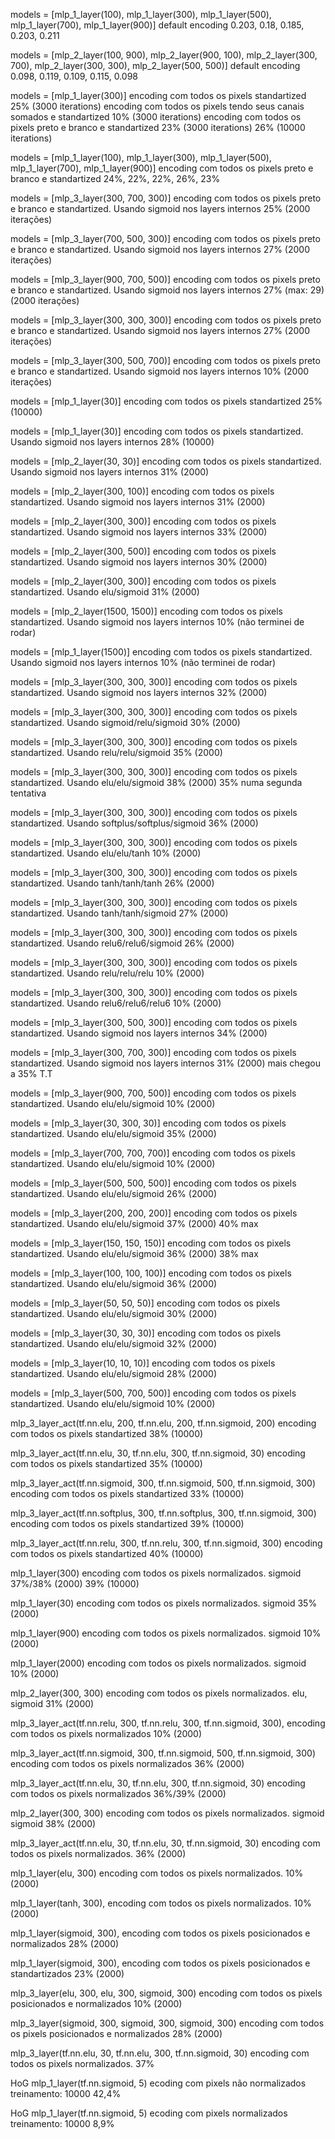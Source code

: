 models = [mlp_1_layer(100), mlp_1_layer(300), mlp_1_layer(500), mlp_1_layer(700), mlp_1_layer(900)]
default encoding
0.203, 0.18, 0.185, 0.203, 0.211

models = [mlp_2_layer(100, 900), mlp_2_layer(900, 100), mlp_2_layer(300, 700), mlp_2_layer(300, 300), mlp_2_layer(500, 500)]
default encoding
0.098, 0.119, 0.109, 0.115, 0.098

models = [mlp_1_layer(300)]
encoding com todos os pixels standartized
25% (3000 iterations)
encoding com todos os pixels tendo seus canais somados e standartized
10% (3000 iterations)
encoding com todos os pixels preto e branco e standartized
23% (3000 iterations)
26% (10000 iterations)

models = [mlp_1_layer(100), mlp_1_layer(300), mlp_1_layer(500), mlp_1_layer(700), mlp_1_layer(900)]
encoding com todos os pixels preto e branco e standartized
24%, 22%, 22%, 26%, 23%

models = [mlp_3_layer(300, 700, 300)]
encoding com todos os pixels preto e branco e standartized. Usando sigmoid nos layers internos
25% (2000 iterações)

models = [mlp_3_layer(700, 500, 300)]
encoding com todos os pixels preto e branco e standartized. Usando sigmoid nos layers internos
27% (2000 iterações)

models = [mlp_3_layer(900, 700, 500)]
encoding com todos os pixels preto e branco e standartized. Usando sigmoid nos layers internos
27% (max: 29) (2000 iterações)

models = [mlp_3_layer(300, 300, 300)]
encoding com todos os pixels preto e branco e standartized. Usando sigmoid nos layers internos
27% (2000 iterações)

models = [mlp_3_layer(300, 500, 700)]
encoding com todos os pixels preto e branco e standartized. Usando sigmoid nos layers internos
10% (2000 iterações)

models = [mlp_1_layer(30)]
encoding com todos os pixels standartized
25% (10000)

models = [mlp_1_layer(30)]
encoding com todos os pixels standartized. Usando sigmoid nos layers internos
28% (10000)

models = [mlp_2_layer(30, 30)]
encoding com todos os pixels standartized. Usando sigmoid nos layers internos
31% (2000)

models = [mlp_2_layer(300, 100)]
encoding com todos os pixels standartized. Usando sigmoid nos layers internos
31% (2000)

models = [mlp_2_layer(300, 300)]
encoding com todos os pixels standartized. Usando sigmoid nos layers internos
33% (2000)

models = [mlp_2_layer(300, 500)]
encoding com todos os pixels standartized. Usando sigmoid nos layers internos
30% (2000)

models = [mlp_2_layer(300, 300)]
encoding com todos os pixels standartized. Usando elu/sigmoid
31% (2000)

models = [mlp_2_layer(1500, 1500)]
encoding com todos os pixels standartized. Usando sigmoid nos layers internos
10% (não terminei de rodar)

models = [mlp_1_layer(1500)]
encoding com todos os pixels standartized. Usando sigmoid nos layers internos
10% (não terminei de rodar)

models = [mlp_3_layer(300, 300, 300)]
encoding com todos os pixels standartized. Usando sigmoid nos layers internos
32% (2000)

models = [mlp_3_layer(300, 300, 300)]
encoding com todos os pixels standartized. Usando sigmoid/relu/sigmoid
30% (2000)

models = [mlp_3_layer(300, 300, 300)]
encoding com todos os pixels standartized. Usando relu/relu/sigmoid
35% (2000)

models = [mlp_3_layer(300, 300, 300)]
encoding com todos os pixels standartized. Usando elu/elu/sigmoid
38% (2000) 35% numa segunda tentativa

models = [mlp_3_layer(300, 300, 300)]
encoding com todos os pixels standartized. Usando softplus/softplus/sigmoid
36% (2000)

models = [mlp_3_layer(300, 300, 300)]
encoding com todos os pixels standartized. Usando elu/elu/tanh
10% (2000)

models = [mlp_3_layer(300, 300, 300)]
encoding com todos os pixels standartized. Usando tanh/tanh/tanh
26% (2000)

models = [mlp_3_layer(300, 300, 300)]
encoding com todos os pixels standartized. Usando tanh/tanh/sigmoid
27% (2000)

models = [mlp_3_layer(300, 300, 300)]
encoding com todos os pixels standartized. Usando relu6/relu6/sigmoid
26% (2000)

models = [mlp_3_layer(300, 300, 300)]
encoding com todos os pixels standartized. Usando relu/relu/relu
10% (2000)

models = [mlp_3_layer(300, 300, 300)]
encoding com todos os pixels standartized. Usando relu6/relu6/relu6
10% (2000)

models = [mlp_3_layer(300, 500, 300)]
encoding com todos os pixels standartized. Usando sigmoid nos layers internos
34% (2000)

models = [mlp_3_layer(300, 700, 300)]
encoding com todos os pixels standartized. Usando sigmoid nos layers internos
31% (2000) mais chegou a 35% T.T

models = [mlp_3_layer(900, 700, 500)]
encoding com todos os pixels standartized. Usando elu/elu/sigmoid
10% (2000)

models = [mlp_3_layer(30, 300, 30)]
encoding com todos os pixels standartized. Usando elu/elu/sigmoid
35% (2000)

models = [mlp_3_layer(700, 700, 700)]
encoding com todos os pixels standartized. Usando elu/elu/sigmoid
10% (2000)

models = [mlp_3_layer(500, 500, 500)]
encoding com todos os pixels standartized. Usando elu/elu/sigmoid
26% (2000)

models = [mlp_3_layer(200, 200, 200)]
encoding com todos os pixels standartized. Usando elu/elu/sigmoid
37% (2000) 40% max

models = [mlp_3_layer(150, 150, 150)]
encoding com todos os pixels standartized. Usando elu/elu/sigmoid
36% (2000) 38% max

models = [mlp_3_layer(100, 100, 100)]
encoding com todos os pixels standartized. Usando elu/elu/sigmoid
36% (2000)

models = [mlp_3_layer(50, 50, 50)]
encoding com todos os pixels standartized. Usando elu/elu/sigmoid
30% (2000)

models = [mlp_3_layer(30, 30, 30)]
encoding com todos os pixels standartized. Usando elu/elu/sigmoid
32% (2000)

models = [mlp_3_layer(10, 10, 10)]
encoding com todos os pixels standartized. Usando elu/elu/sigmoid
28% (2000)

models = [mlp_3_layer(500, 700, 500)]
encoding com todos os pixels standartized. Usando elu/elu/sigmoid
10% (2000)


mlp_3_layer_act(tf.nn.elu, 200, tf.nn.elu, 200, tf.nn.sigmoid, 200)
encoding com todos os pixels standartized
38% (10000)

mlp_3_layer_act(tf.nn.elu, 30, tf.nn.elu, 300, tf.nn.sigmoid, 30)
encoding com todos os pixels standartized
35% (10000)

mlp_3_layer_act(tf.nn.sigmoid, 300, tf.nn.sigmoid, 500, tf.nn.sigmoid, 300)
encoding com todos os pixels standartized
33% (10000)

mlp_3_layer_act(tf.nn.softplus, 300, tf.nn.softplus, 300, tf.nn.sigmoid, 300)
encoding com todos os pixels standartized
39% (10000)

mlp_3_layer_act(tf.nn.relu, 300, tf.nn.relu, 300, tf.nn.sigmoid, 300)
encoding com todos os pixels standartized
40% (10000)



mlp_1_layer(300)
encoding com todos os pixels normalizados. sigmoid
37%/38% (2000)
39% (10000)

mlp_1_layer(30)
encoding com todos os pixels normalizados. sigmoid
35% (2000)

mlp_1_layer(900)
encoding com todos os pixels normalizados. sigmoid
10% (2000)

mlp_1_layer(2000)
encoding com todos os pixels normalizados. sigmoid
10% (2000)

mlp_2_layer(300, 300)
encoding com todos os pixels normalizados. elu, sigmoid
31% (2000)

mlp_3_layer_act(tf.nn.relu, 300, tf.nn.relu, 300, tf.nn.sigmoid, 300),
encoding com todos os pixels normalizados
10% (2000)

mlp_3_layer_act(tf.nn.sigmoid, 300, tf.nn.sigmoid, 500, tf.nn.sigmoid, 300)
encoding com todos os pixels normalizados
36% (2000)

mlp_3_layer_act(tf.nn.elu, 30, tf.nn.elu, 300, tf.nn.sigmoid, 30)
encoding com todos os pixels normalizados
36%/39% (2000)

mlp_2_layer(300, 300)
encoding com todos os pixels normalizados. sigmoid sigmoid
38% (2000)

mlp_3_layer_act(tf.nn.elu, 30, tf.nn.elu, 30, tf.nn.sigmoid, 30)
encoding com todos os pixels normalizados.
36% (2000)

mlp_1_layer(elu, 300)
encoding com todos os pixels normalizados.
10% (2000)

mlp_1_layer(tanh, 300),
encoding com todos os pixels normalizados.
10% (2000)

mlp_1_layer(sigmoid, 300),
encoding com todos os pixels posicionados e normalizados
28% (2000)

mlp_1_layer(sigmoid, 300),
encoding com todos os pixels posicionados e standartizados
23% (2000)

mlp_3_layer(elu, 300, elu, 300, sigmoid, 300)
encoding com todos os pixels posicionados e normalizados
10% (2000)

mlp_3_layer(sigmoid, 300, sigmoid, 300, sigmoid, 300)
encoding com todos os pixels posicionados e normalizados
28% (2000)

mlp_3_layer(tf.nn.elu, 30, tf.nn.elu, 300, tf.nn.sigmoid, 30)
encoding com todos os pixels normalizados.
37%


HoG
mlp_1_layer(tf.nn.sigmoid, 5)
ecoding com pixels não normalizados 
treinamento: 10000
42,4%

HoG
mlp_1_layer(tf.nn.sigmoid, 5)
ecoding com pixels normalizados 
treinamento: 10000
8,9%